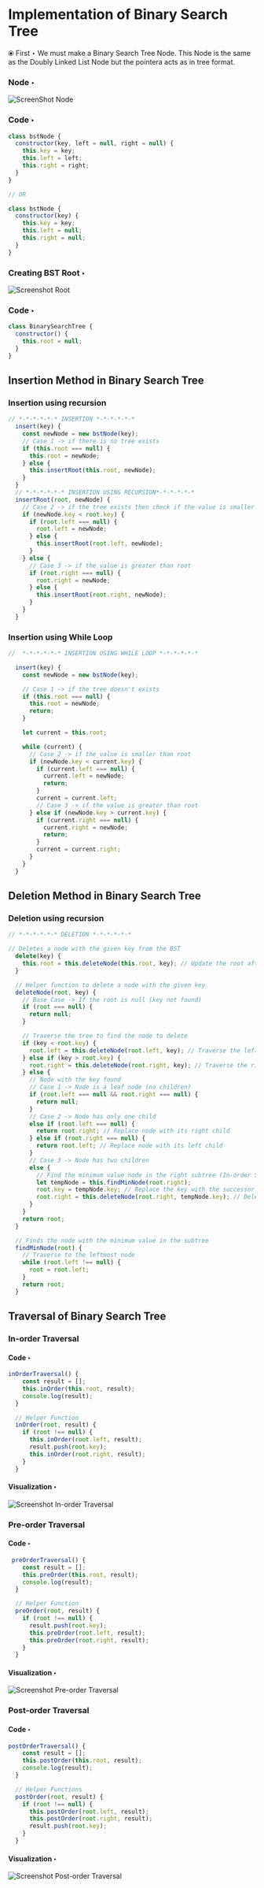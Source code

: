 # Implementation of Binary Search Tree

&#10687; First &#8227; We must make a Binary Search Tree Node. This Node is the same as the Doubly Linked List Node but the pointera acts as in tree format.

### Node &#8227;

![ScreenShot Node](../../assets/Node.png)

### Code &#8227;

```javascript
class bstNode {
  constructor(key, left = null, right = null) {
    this.key = key;
    this.left = left;
    this.right = right;
  }
}

// OR

class bstNode {
  constructor(key) {
    this.key = key;
    this.left = null;
    this.right = null;
  }
}
```

### Creating BST Root &#8227;

![Screenshot Root](../../assets/root.png)

### Code &#8227;

```javascript
class BinarySearchTree {
  constructor() {
    this.root = null;
  }
}
```

## Insertion Method in Binary Search Tree

### Insertion using recursion

```javascript
// *-*-*-*-*-* INSERTION *-*-*-*-*-*
  insert(key) {
    const newNode = new bstNode(key);
    // Case 1 -> if there is no tree exists
    if (this.root === null) {
      this.root = newNode;
    } else {
      this.insertRoot(this.root, newNode);
    }
  }
  // *-*-*-*-*-* INSERTION USING RECURSION*-*-*-*-*-*
  insertRoot(root, newNode) {
    // Case 2 -> if the tree exists then check if the value is smaller than root
    if (newNode.key < root.key) {
      if (root.left === null) {
        root.left = newNode;
      } else {
        this.insertRoot(root.left, newNode);
      }
    } else {
      // Case 3 -> if the value is greater than root
      if (root.right === null) {
        root.right = newNode;
      } else {
        this.insertRoot(root.right, newNode);
      }
    }
  }
```

### Insertion using While Loop

```javascript
//  *-*-*-*-*-* INSERTION USING WHILE LOOP *-*-*-*-*-*

  insert(key) {
    const newNode = new bstNode(key);

    // Case 1 -> if the tree doesn't exists
    if (this.root === null) {
      this.root = newNode;
      return;
    }

    let current = this.root;

    while (current) {
      // Case 2 -> if the value is smaller than root
      if (newNode.key < current.key) {
        if (current.left === null) {
          current.left = newNode;
          return;
        }
        current = current.left;
        // Case 3 -> if the value is greater than root
      } else if (newNode.key > current.key) {
        if (current.right === null) {
          current.right = newNode;
          return;
        }
        current = current.right;
      }
    }
  }
```

## Deletion Method in Binary Search Tree

### Deletion using recursion

```javascript
// *-*-*-*-*-* DELETION *-*-*-*-*-*

// Deletes a node with the given key from the BST
  delete(key) {
    this.root = this.deleteNode(this.root, key); // Update the root after deletion
  }

  // Helper function to delete a node with the given key
  deleteNode(root, key) {
    // Base Case -> If the root is null (key not found)
    if (root === null) {
      return null;
    }

    // Traverse the tree to find the node to delete
    if (key < root.key) {
      root.left = this.deleteNode(root.left, key); // Traverse the left subtree
    } else if (key > root.key) {
      root.right = this.deleteNode(root.right, key); // Traverse the right subtree
    } else {
      // Node with the key found
      // Case 1 -> Node is a leaf node (no children)
      if (root.left === null && root.right === null) {
        return null;
      }
      // Case 2 -> Node has only one child
      else if (root.left === null) {
        return root.right; // Replace node with its right child
      } else if (root.right === null) {
        return root.left; // Replace node with its left child
      }
      // Case 3 -> Node has two children
      else {
        // Find the minimum value node in the right subtree (In-order Successor)
        let tempNode = this.findMinNode(root.right);
        root.key = tempNode.key; // Replace the key with the successor's key
        root.right = this.deleteNode(root.right, tempNode.key); // Delete the successor
      }
    }
    return root;
  }

  // Finds the node with the minimum value in the subtree
  findMinNode(root) {
    // Traverse to the leftmost node
    while (root.left !== null) {
      root = root.left;
    }
    return root;
  }
```

## Traversal of Binary Search Tree

### In-order Traversal

#### Code &#8227;

```javascript
inOrderTraversal() {
    const result = [];
    this.inOrder(this.root, result);
    console.log(result);
  }

  // Helper Function
  inOrder(root, result) {
    if (root !== null) {
      this.inOrder(root.left, result);
      result.push(root.key);
      this.inOrder(root.right, result);
    }
  }
```

#### Visualization &#8227;

![Screenshot In-order Traversal](../../assets/In-order%20traversal.png)

### Pre-order Traversal

#### Code &#8227;

```javascript
 preOrderTraversal() {
    const result = [];
    this.preOrder(this.root, result);
    console.log(result);
  }

  // Helper Function
  preOrder(root, result) {
    if (root !== null) {
      result.push(root.key);
      this.preOrder(root.left, result);
      this.preOrder(root.right, result);
    }
  }
```

#### Visualization &#8227;

![Screenshot Pre-order Traversal](../../assets/pre-order%20traversal.png)

### Post-order Traversal

#### Code &#8227;

```javascript
postOrderTraversal() {
    const result = [];
    this.postOrder(this.root, result);
    console.log(result);
  }

  // Helper Functions
  postOrder(root, result) {
    if (root !== null) {
      this.postOrder(root.left, result);
      this.postOrder(root.right, result);
      result.push(root.key);
    }
  }
```

#### Visualization &#8227;

![Screenshot Post-order Traversal](../../assets/Post-order%20Traversal.png)
